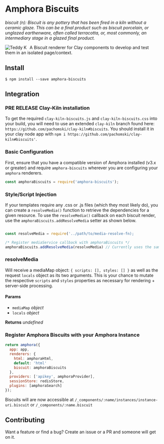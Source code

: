 # Amphora Biscuits
*biscuit (n): Biscuit is any pottery that has been fired in a kiln without a ceramic glaze. This can be a final product such as biscuit porcelain, or unglazed earthenware, often called terracotta, or, most commonly, an intermediary stage in a glazed final product.* 

<img src="https://desa.pl/media/img/cms/auction_objects/48844/95c5d8f1da8ff888146754748845d88c.jpg"
     alt="Teddy K"
     style="float: left; margin-right: 10px" />

A Biscuit renderer for Clay components to develop and test them in an isolated page/context.

## Install

`$ npm install --save amphora-biscuits`

## Integration

### **PRE RELEASE** Clay-Kiln installation
To get the required `clay-kiln-biscuits.js` and `clay-kiln-biscuits.css` into your build, you will need to use an extended `clay-kiln` branch found here: `https://github.com/pachomski/clay-kiln#biscuits`. You should install it in your clay node app with `npm i https://github.com/pachomski/clay-kiln#biscuits'`.

### Basic Configuration

First, ensure that you have a compatible version of Amphora installed (v3.x or greater) and require `amphora-biscuits` wherever you are configuring your `amphora` renderers.

```javascript
const amphoraBiscuits = require('amphora-biscuits');
```

### Style/Script Injection

If your templates require any .css or .js files (which they most likely do), you can create a `resolveMedia()` function to retrieve the dependencies for a given resource. To use the `resolveMedia()` callback on each biscuit render, use the `amphoraBiscuits.addResolveMedia` setter as shown below.

```javascript

const resolveMedia = require('../path/to/media-resolve-fn);

/* Register mediaService callback with amphoraBiscuits */
amphoraBiscuits.addResolveMedia(resolveMedia) // Currently uses the same resolveMedia function as amphora-html
```

### resolveMedia

Will receive a mediaMap object: `{ scripts: [], styles: [] }` as well as the request `locals` object as its two arguments. This is your chance to mutate the respective `scripts` and `styles` properties as necessary for rendering + server-side processing.

#### Params

* `mediaMap` _object_
* `locals` _object_

**Returns** _undefined_


### Register Amphora Biscuits with your Amphora Instance

```javascript
return amphora({
  app: app,
  renderers: {
    html: amphoraHtml,
    default: 'html'
    biscuit: amphoraBiscuits
  },
  providers: ['apikey', amphoraProvider],
  sessionStore: redisStore,
  plugins: [amphoraSearch]
});
```

Biscuits will are now accessible at `/_components/:name/instances/instance-uri.biscuit` or `/_components/:name.biscuit`

## Contributing

Want a feature or find a bug? Create an issue or a PR and someone will get on it.
